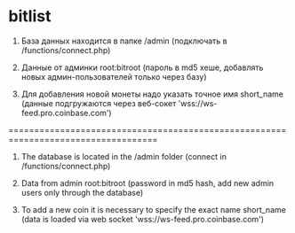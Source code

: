 # bitlist

1. База данных находится в папке /admin (подключать в /functions/connect.php)

2. Данные от админки root:bitroot (пароль в md5 хеше, добавлять новых админ-пользователей только через базу)

3. Для добавления новой монеты надо указать точное имя short_name (данные подгружаются через веб-сокет 'wss://ws-feed.pro.coinbase.com')

===================================================================================

1. The database is located in the /admin folder (connect in /functions/connect.php)

2. Data from admin root:bitroot (password in md5 hash, add new admin users only through the database)

3. To add a new coin it is necessary to specify the exact name short_name (data is loaded via web socket 'wss://ws-feed.pro.coinbase.com')
